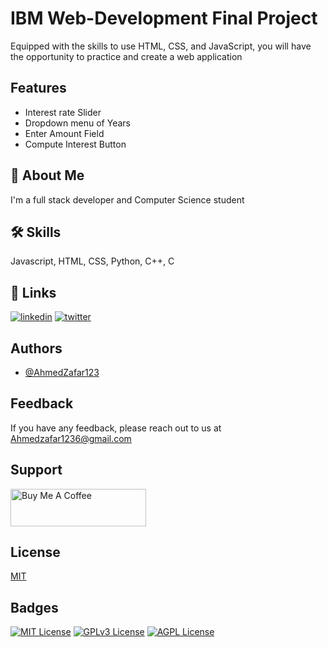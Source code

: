 
# IBM Web-Development Final Project

Equipped with the skills to use HTML, CSS, and JavaScript, you will have the opportunity to practice and create a web application


## Features

- Interest rate Slider
- Dropdown menu of Years
- Enter Amount Field
- Compute Interest Button


## 🚀 About Me
I'm a full stack developer and Computer Science student


## 🛠 Skills
Javascript, HTML, CSS, Python, C++, C


## 🔗 Links
[![linkedin](https://img.shields.io/badge/linkedin-0A66C2?style=for-the-badge&logo=linkedin&logoColor=white)](https://www.linkedin.com/in/ahmed-zafar-922a2a249/)
[![twitter](https://img.shields.io/badge/twitter-1DA1F2?style=for-the-badge&logo=twitter&logoColor=white)](https://twitter.com/ahmadzafar1236)


## Authors

- [@AhmedZafar123](https://github.com/AhmadZafar123)


## Feedback

If you have any feedback, please reach out to us at Ahmedzafar1236@gmail.com


## Support

<a href="https://www.buymeacoffee.com/ahmadzafar" target="_blank"><img src="https://cdn.buymeacoffee.com/buttons/v2/default-yellow.png" alt="Buy Me A Coffee" style="height: 60px !important;width: 217px !important;" ></a>

## License

[MIT](https://choosealicense.com/licenses/mit/)


## Badges
[![MIT License](https://img.shields.io/badge/License-MIT-green.svg)](https://choosealicense.com/licenses/mit/)
[![GPLv3 License](https://img.shields.io/badge/License-GPL%20v3-yellow.svg)](https://opensource.org/licenses/)
[![AGPL License](https://img.shields.io/badge/license-AGPL-blue.svg)](http://www.gnu.org/licenses/agpl-3.0)

